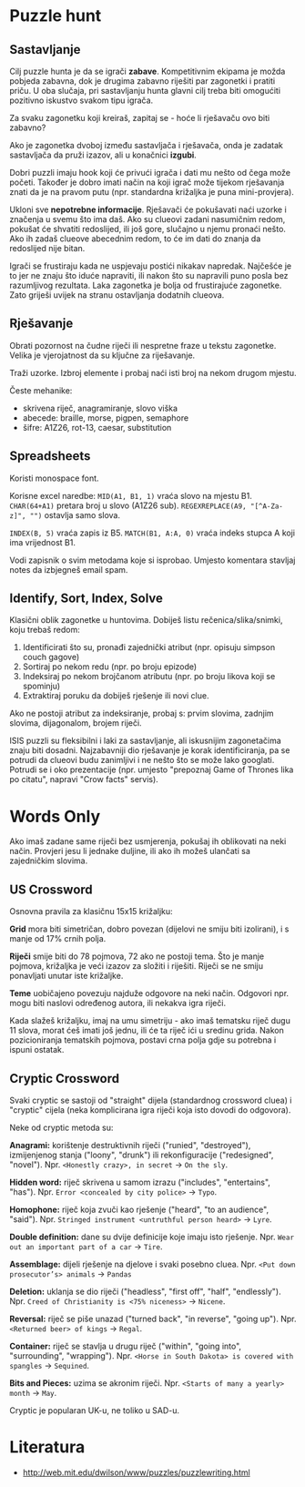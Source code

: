 # Puzzle hunt

## Sastavljanje

Cilj puzzle hunta je da se igrači **zabave**. Kompetitivnim ekipama je možda pobjeda zabavna, dok je drugima zabavno riješiti par zagonetki i pratiti priču. U oba slučaja, pri sastavljanju hunta glavni cilj treba biti omogućiti pozitivno iskustvo svakom tipu igrača.

Za svaku zagonetku koji kreiraš, zapitaj se - hoće li rješavaču ovo biti zabavno?

Ako je zagonetka dvoboj između sastavljača i rješavača, onda je zadatak sastavljača da pruži izazov, ali u konačnici **izgubi**.

Dobri puzzli imaju hook koji će privući igrača i dati mu nešto od čega može početi. Također je dobro imati način na koji igrač može tijekom rješavanja znati da je na pravom putu (npr. standardna križaljka je puna mini-provjera).

Ukloni sve **nepotrebne informacije**. Rješavači će pokušavati naći uzorke i značenja u svemu što ima daš. Ako su clueovi zadani nasumičnim redom, pokušat će shvatiti redoslijed, ili još gore, slučajno u njemu pronaći nešto. Ako ih zadaš clueove abecednim redom, to će im dati do znanja da redoslijed nije bitan.

Igrači se frustiraju kada ne uspjevaju postići nikakav napredak. Najčešće je to jer ne znaju što iduće napraviti, ili nakon što su napravili puno posla bez razumljivog rezultata. Laka zagonetka je bolja od frustirajuće zagonetke. Zato griješi uvijek na stranu ostavljanja dodatnih clueova.


## Rješavanje

Obrati pozornost na čudne riječi ili nespretne fraze u tekstu zagonetke. Velika je vjerojatnost da su ključne za riješavanje.

Traži uzorke. Izbroj elemente i probaj naći isti broj na nekom drugom mjestu.

Česte mehanike:
* skrivena riječ, anagramiranje, slovo viška
* abecede: braille, morse, pigpen, semaphore
* šifre: A1Z26, rot-13, caesar, substitution

## Spreadsheets

Koristi monospace font.

Korisne excel naredbe:
`MID(A1, B1, 1)` vraća slovo na mjestu B1.
`CHAR(64+A1)` pretara broj u slovo (A1Z26 sub).
`REGEXREPLACE(A9, "[^A-Za-z]", "")` ostavlja samo slova.

`INDEX(B, 5)` vraća zapis iz B5.
`MATCH(B1, A:A, 0)` vraća indeks stupca A koji ima vrijednost B1.

Vodi zapisnik o svim metodama koje si isprobao.
Umjesto komentara stavljaj notes da izbjegneš email spam.

## Identify, Sort, Index, Solve

Klasični oblik zagonetke u huntovima. Dobiješ listu rečenica/slika/snimki, koju trebaš redom:
1) Identificirati što su, pronađi zajednički atribut (npr. opisuju simpson couch gagove)
2) Sortiraj po nekom redu (npr. po broju epizode)
3) Indeksiraj po nekom brojčanom atributu (npr. po broju likova koji se spominju)
4) Extraktiraj poruku da dobiješ rješenje ili novi clue.

Ako ne postoji atribut za indeksiranje, probaj s: prvim slovima, zadnjim slovima, dijagonalom, brojem riječi.

ISIS puzzli su fleksibilni i laki za sastavljanje, ali iskusnijim zagonetačima znaju biti dosadni. Najzabavniji dio rješavanje je korak identificiranja, pa se potrudi da clueovi budu zanimljivi i ne nešto što se može lako googlati. Potrudi se i oko prezentacije (npr. umjesto "prepoznaj Game of Thrones lika po citatu", napravi "Crow facts" servis).

# Words Only

Ako imaš zadane same riječi bez usmjerenja, pokušaj ih oblikovati na neki način. Provjeri jesu li jednake duljine, ili ako ih možeš ulančati sa zajedničkim slovima.

## US Crossword

Osnovna pravila za klasičnu 15x15 križaljku:

**Grid** mora biti simetričan, dobro povezan (dijelovi ne smiju biti izolirani), i s manje od 17% crnih polja.

**Riječi** smije biti do 78 pojmova, 72 ako ne postoji tema. Što je manje pojmova, križaljka je veći izazov za složiti i riješiti. Riječi se ne smiju ponavljati unutar iste križaljke.

**Teme** uobičajeno povezuju najduže odgovore na neki način. Odgovori npr. mogu biti naslovi određenog autora, ili nekakva igra riječi.

Kada slažeš križaljku, imaj na umu simetriju - ako imaš tematsku riječ dugu 11 slova, morat ćeš imati još jednu, ili će ta riječ ići u sredinu grida. Nakon pozicioniranja tematskih pojmova, postavi crna polja gdje su potrebna i ispuni ostatak.

## Cryptic Crossword

Svaki cryptic se sastoji od "straight" dijela (standardnog crossword cluea) i "cryptic" cijela (neka komplicirana igra riječi koja isto dovodi do odgovora).

Neke od cryptic metoda su:

**Anagrami:** korištenje destruktivnih riječi ("runied", "destroyed"), izmijenjenog stanja ("loony", "drunk") ili rekonfiguracije ("redesigned", "novel"). Npr. `<Honestly crazy>, in secret` -> `On the sly`.

**Hidden word:** riječ skrivena u samom izrazu ("includes", "entertains", "has"). Npr. `Error <concealed by city police>` -> `Typo`.

**Homophone:** riječ koja zvuči kao rješenje ("heard", "to an audience", "said"). Npr. `Stringed instrument <untruthful person heard>` -> `Lyre`.

**Double definition:** dane su dvije definicije koje imaju isto rješenje. Npr. `Wear out an important part of a car` -> `Tire`.

**Assemblage:** dijeli rješenje na djelove i svaki posebno cluea. Npr. `<Put down prosecutor’s> animals` -> `Pandas`

**Deletion:** uklanja se dio riječi ("headless", "first off", "half", "endlessly"). Npr. `Creed of Christianity is <75% niceness>` -> `Nicene`.

**Reversal:** riječ se piše unazad ("turned back", "in reverse", "going up"). Npr. `<Returned beer> of kings` -> `Regal`.

**Container:** riječ se stavlja u drugu riječ ("within", "going into", "surrounding", "wrapping"). Npr. `<Horse in South Dakota> is covered with spangles` -> `Sequined`.

**Bits and Pieces:** uzima se akronim riječi. Npr. `<Starts of many a yearly> month` -> `May`.

Cryptic je popularan UK-u, ne toliko u SAD-u.

# Literatura

* http://web.mit.edu/dwilson/www/puzzles/puzzlewriting.html
